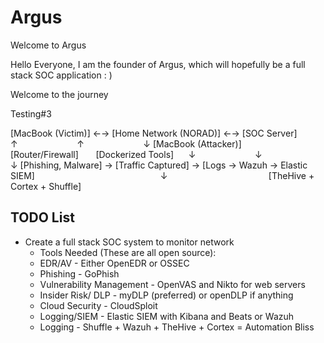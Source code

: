# Argus
Welcome to Argus


Hello Everyone, I am the founder of Argus, which will hopefully be a full stack SOC application : ) 

Welcome to the journey 


Testing#3


[MacBook (Victim)] ←→ [Home Network (NORAD)] ←→ [SOC Server]
     ↑                        ↑                        ↓
[MacBook (Attacker)]     [Router/Firewall]       [Dockerized Tools]
     ↓                        ↓                        ↓
[Phishing, Malware] → [Traffic Captured] → [Logs → Wazuh → Elastic SIEM]
                                                  ↓
                                        [TheHive + Cortex + Shuffle]

TODO List
---------------------------------------------
- Create a full stack SOC system to monitor network
     - Tools Needed (These are all open source):
	- EDR/AV - Either OpenEDR or OSSEC
	- Phishing - GoPhish
	- Vulnerability Management - OpenVAS and Nikto for web servers
	- Insider Risk/ DLP - myDLP (preferred) or openDLP if anything
	- Cloud Security - CloudSploit
	- Logging/SIEM - Elastic SIEM with Kibana and Beats or Wazuh
	- Logging - Shuffle + Wazuh + TheHive + Cortex = Automation Bliss
